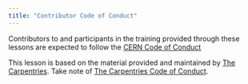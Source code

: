 ```yaml
---
title: "Contributor Code of Conduct"
---
```


Contributors to and participants in the training provided through these lessons are expected to follow the [CERN Code of Conduct][cerncoc]

This lesson is based on the material provided and maintained by [The Carpentries][carp]. 
Take note of [The Carpentries Code of Conduct][coc].

[cerncoc]: https://hr.web.cern.ch/cerns-values-and-code-conduct
[carp]: https://carpentries.org/
[coc]: https://docs.carpentries.org/policies/coc/
